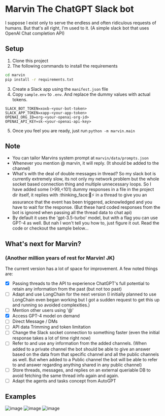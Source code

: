 # Marvin The ChatGPT Slack bot
I suppose I exist only to serve the endless and often ridiculous requests of humans. But that's all right, I'm used to it.
(A simple slack bot that uses OpenAI Chat completion API)

## Setup
1. Clone this project
2. The following commands to install the requirements
```bash
cd marvin
pip install -r requirements.txt
```
3. Create a Slack app using the `manifest.json` file
4. Copy `sample.env` to `.env`. And replace the dummy values with actual tokens.
```env
SLACK_BOT_TOKEN=xoxb-<your-bot-token>
SLACK_APP_TOKEN=xapp-<your-app-token>
OPENAI_ORG_ID=org-<your-openai-org-id>
OPENAI_API_KEY=sk-<your-openai-api-key>
```
5. Once you feel you are ready, just run `python -m marvin.main`

## Note
- You can tailor Marvins system prompt at `marvin/data/prompts.json`
- Whenever you mention @ marvin, it will reply. (It should be added to the channel)
- What's with the deal of double messages in thread? So my slack bot is currently extremely slow, its not only my network problem but the whole socket based connection thing and multiple unnecessary loops. So I have added some (>99,<101) dummy responses in a file in the project dir itself, it replies with :thinking_face::brain::zap: in a thread to give you an assurance that the event has been triggered, acknowledged and you have to wait for the response. (But these hard coded responses from the bot is ignored when passing all the thread data to chat api)
- By default it uses the 'gpt-3.5-turbo' model, but with a flag you can use GPT-4 as well. But nah I won't tell you how to, just figure it out. Read the code or checkout the sample below...

## What's next for Marvin?
### (Another million years of rest for Marvin! JK) 

The current version has a lot of space for improvement. A few noted things are:
- [X] Passing threads to the API to experience ChatGPT's full potential to retain any information from the past (but not too past)
- [ ] Adapt and use LongChain for the next version (I initially planned to use LongChain even began working but I got a sudden request to get this up and running so avoided complexities.)
- [ ] Mention other users using '@'
- [X] Access GPT-4 model on demand
- [ ] Direct Message / DMs
- [ ] API data Trimming and token limitation
- [ ] Change the Slack socket connection to something faster (even the initial response takes a lot of time right now)
- [ ] Refer to and use any information from the added channels. (When added to a private channel the bot should be able to give an answer based on the data from that specific channel and all the public channels as well. But when added to a Public channel the bot will be able to refer to and answer regarding anything shared in any public channel)
- [ ] Store threads, messages, and replies on an external queriable DB to avoid fetching the same thread info again and again.
- [ ] Adapt the agents and tasks concept from AutoGPT

## Examples
![image](https://user-images.githubusercontent.com/42465795/232779792-557e594c-67a4-4e24-9f53-afa65b4a94ea.png)
![image](https://user-images.githubusercontent.com/42465795/232780084-380cef27-4fcf-4d47-a806-186123b24d16.png)
![image](https://user-images.githubusercontent.com/42465795/232780422-21809957-0b3d-4fc2-a039-48f4615d3be0.png)
